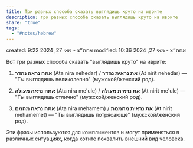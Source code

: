 ```yaml
---
title: Три разных способа сказать выглядишь круто на иврите
description: три разных способа сказать выглядишь круто на иврите
share: "true"
tags:
  - "#notes/hebrew"
---
```

created: 9:22 אחה״צ - מאי 27, 2024
modified: 10:36 אחה״צ - מאי 27, 2024

Вот три разных способа сказать "выглядишь круто" на иврите:

1. **אתה נראה נהדר** (Ata nira nehedar) / **את נראית נהדר** (At nirit nehedar) — "Ты выглядишь великолепно" (мужской/женский род).

2. **אתה נראה מעולה** (Ata nira me'ule) / **את נראית מעולה** (At nirit me'ule) — "Ты выглядишь отлично" (мужской/женский род).

3. **אתה נראה מהמם** (Ata nira mehamem) / **את נראית מהממת** (At nirit mehamemet) — "Ты выглядишь потрясающе" (мужской/женский род).

Эти фразы используются для комплиментов и могут применяться в различных ситуациях, когда хотите похвалить внешний вид человека.